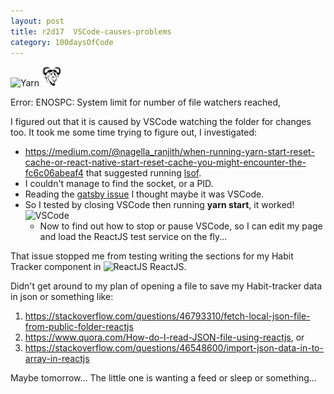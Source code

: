 ```yaml
---
layout: post
title: r2d17  VSCode-causes-problems
category: 100daysOfCode
---
```


![Yarn](../images/icon-YarnPkg.ico)
![GNU/Bash](../images/icon-gnu.ico)


Error: ENOSPC: System limit for number of file watchers reached,

I figured out that it is caused by VSCode watching the folder for changes too. 
It took me some time trying to figure out,
I investigated:
* https://medium.com/@nagella_ranjith/when-running-yarn-start-reset-cache-or-react-native-start-reset-cache-you-might-encounter-the-fc6c06abeaf4
that suggested running [lsof](https://debian-administration.org/article/184/How_to_find_out_which_process_is_listening_upon_a_port).
* I couldn't manage to find the socket, or a PID. 
* Reading the [gatsby issue](https://github.com/gatsbyjs/gatsby/issues/11406) I thought maybe it was VSCode.
* So I tested by closing VSCode then running **yarn start**, it worked! ![VSCode](../images/icon-VScode.ico)
    * Now to find out how to stop or pause VSCode, so I can edit my page and load the ReactJS test service on the fly...

That issue stopped me from testing writing the sections for my Habit Tracker component in ![ReactJS](../images/icon-ReactJS.ico)
ReactJS.

Didn't get around to my plan of opening a file to save my Habit-tracker data in json or something like: 
1. https://stackoverflow.com/questions/46793310/fetch-local-json-file-from-public-folder-reactjs
2. https://www.quora.com/How-do-I-read-JSON-file-using-reactjs, or
3. https://stackoverflow.com/questions/46548600/import-json-data-in-to-array-in-reactjs

Maybe tomorrow...
The little one is wanting a feed or sleep or something...
